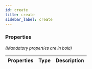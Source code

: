 ```yaml
---
id: create
title: create
sidebar_label: create
---
```




### Properties

<font size="2"><i>(Mandatory properties are in bold)</i></font>

| Properties | Type | Description |
| --------- | ---- | ----------- |

